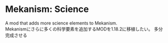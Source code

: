 # Mekanism: Science
A mod that adds more science elements to Mekanism.  
Mekanismにさらに多くの科学要素を追加するMODを1.18.2に移植したい。
多分完成させる
